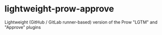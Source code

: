 # lightweight-prow-approve
Lightweight (GitHub / GitLab runner-based) version of the Prow "LGTM" and "Approve" plugins
